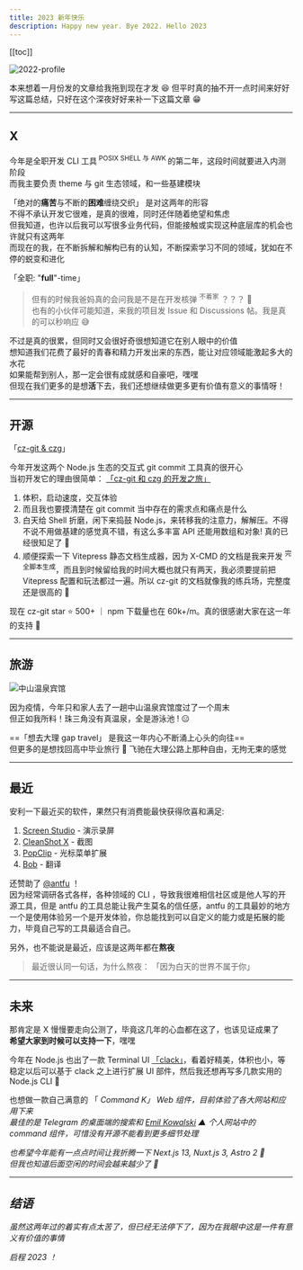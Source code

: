 ```yaml
---
title: 2023 新年快乐
description: Happy new year. Bye 2022. Hello 2023
---
```


[[toc]]

![2022-profile](/image/2022.webp) <!-- <size="700x566"><desc=">>> 记录一下状态拉满的 2022"> -->

本来想着一月份发的文章给我拖到现在才发 😆 但平时真的抽不开一点时间来好好写这篇总结，只好在这个深夜好好来补一下这篇文章 😁

---

## X

今年是全职开发 CLI 工具<sup> POSIX SHELL 与 AWK </sup>的第二年，这段时间就要进入内测阶段<br>而我主要负责 theme 与 git 生态领域，和一些基建模块

「绝对的**痛苦**与不断的**困难**缠绕交织」 是对这两年的形容<br>
不得不承认开发它很难，是真的很难，同时还伴随着绝望和焦虑<br>
但我知道，也许以后我可以写很多业务代码，但能接触或实现这种底层库的机会也许就只有这两年<br>
而现在的我，在不断拆解和解构已有的认知，不断探索学习不同的领域，犹如在不停的蜕变和进化

「全职: "**full**"-time」<br>

> 但有的时候我爸妈真的会问我是不是在开发核弹 <sup>不着家</sup> ？？？ 🤣<br>
> 也有的小伙伴可能知道，来我的项目发 Issue 和 Discussions 帖。我是真的可以秒响应 😅

不过是真的很累，但同时又会很好奇很想知道它在别人眼中的价值<br>
想知道我们花费了最好的青春和精力开发出来的东西，能让对应领域能激起多大的水花<br>
如果能帮到别人，那一定会很有成就感和自豪吧，嘿嘿<br>
但现在我们更多的是想**活**下去，我们还想继续做更多更有价值有意义的事情呀！

---

## 开源

「[cz-git & czg](https://github.com/Zhengqbbb/cz-git)」

今年开发这两个 Node.js 生态的交互式 git commit 工具真的很开心<br>
当初开发它的理由很简单： [「cz-git 和 czg 的开发之旅」](/posts/2022-12-26-cz-git-czg-journey-zh)

1. 体积，启动速度，交互体验
2. 而且我也要摸清楚在 git commit 当中存在的需求点和痛点是什么
3. 白天给 Shell 折磨，闲下来捣鼓 Node.js，来转移我的注意力，解解压。不得不说不用做基建的感觉真不错，有这么多丰富 API 还能用数组和对象! 真的已经很知足了 🥹
4. 顺便探索一下 Vitepress 静态文档生成器，因为 X-CMD 的文档是我来开发 <sup>完全脚本生成</sup>，而且到时候留给我的时间大概也就只有两天，我必须要提前把 Vitepress 配置和玩法都过一遍。所以 cz-git 的文档就像我的练兵场，完整度还是很高的 🫠

现在 cz-git star ⭐ 500+ ｜ npm 下载量也在 60k+/m。真的很感谢大家在这一年的支持 🫡

---

## 旅游

![中山温泉宾馆](/image/2022-zhongshan.webp) <!-- <size="700x525"> <desc="[🚩 中山温泉宾馆](https://www.google.com/maps/place/%E4%B8%AD%E5%B1%B1%E6%B8%A9%E6%B3%89%E5%AE%BE%E9%A6%86/@22.370977,113.4586033,17z/data=!3m1!4b1!4m9!3m8!1s0x3403d5e9716c34dd:0x7a5fae5b232a399e!5m2!4m1!1i2!8m2!3d22.370977!4d113.460792!16s%2Fg%2F1tmph37f?hl=zh-cn)"> -->

因为疫情，今年只和家人去了一趟中山温泉宾馆度过了一个周末<br>
但正如我所料！珠三角没有真温泉，全是游泳池 ! 😑

==「想去大理 gap travel」 是我这一年内心不断涌上心头的向往==<br>
但更多的是想找回高中毕业旅行 🛵 飞驰在大理公路上那种自由，无拘无束的感觉

---

## 最近

安利一下最近买的软件，果然只有消费能最快获得欣喜和满足:

1. [Screen Studio](https://screen.studio/) - 演示录屏
2. [CleanShot X](https://cleanshot.com/) - 截图
3. [PopClip](https://pilotmoon.com/popclip/) - 光标菜单扩展
4. [Bob](https://bobtranslate.com/) - 翻译

还赞助了 [@antfu](https://github.com/antfu) ！<br>
因为经常调研各式各样，各种领域的 CLI ，导致我很难相信社区或是他人写的开源工具，但是 antfu 的工具总能让我产生莫名的信任感，antfu 的工具最妙的地方一个是使用体验另一个是开发体验，你总能找到可以自定义的能力或是拓展的能力，毕竟自己写的工具最适合自己。

另外，也不能说是最近，应该是这两年都在**熬夜**

> 最近很认同一句话，为什么熬夜： 「因为白天的世界不属于你」

---

## 未来

那肯定是 X 慢慢要走向公测了，毕竟这几年的心血都在这了，也该见证成果了<br>
**希望大家到时候可以支持一下**，嘿嘿

今年在 Node.js 也出了一款 Terminal UI [「clack」](https://github.com/natemoo-re/clack)，看着好精美，体积也小，等稳定以后可以基于 clack 之上进行扩展 UI 部件，然后我还想再写多几款实用的 Node.js CLI 🤩

也想做一款自己满意的 「<i class="i-carbon:mac-command"/> Command K」 Web 组件，目前体验了各大网站和应用下来<br>
最佳的是 Telegram 的桌面端的搜索和 [Emil Kowalski](https://emilkowal.ski/) ▲ 个人网站中的 command 组件，可惜没有开源不能看到更多细节处理

也希望今年能有一点点时间让我折腾一下 Next.js 13, Nuxt.js 3, Astro 2 😬 <br>
但我也知道后面空闲的时间会越来越少了 🫠

---

## 结语

虽然这两年过的着实有点太苦了，但已经无法停下了，因为在我眼中这是一件有意义有价值的事情

启程 2023 ！
